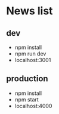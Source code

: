 # News list
## dev
 - npm install<br>
 - npm run dev<br>
 - localhost:3001<br>

## production
 - npm install <br>
 - npm start<br>
 - localhost:4000<br>
